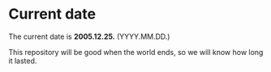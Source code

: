 # Current date

The current date is **2005.12.25.** (YYYY.MM.DD.)

This repository will be good when the world ends, so we will know how long it lasted.